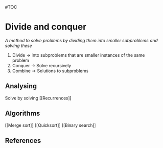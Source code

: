 #TOC  

# Divide and conquer
*A method to solve problems by dividing them into smaller subproblems and solving these*
1. Divide -> Into subproblems that are smaller instances of the same problem
2. Conquer -> Solve recursively
3. Combine -> Solutions to subproblems

## Analysing 
Solve by solving [[Recurrences]]

## Algorithms
[[Merge sort]]
[[Quicksort]]
[[Binary search]]


## References